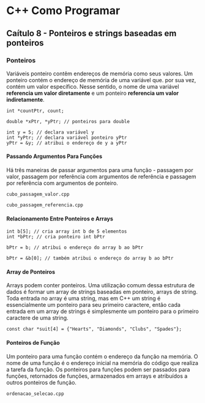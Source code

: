 # C++ Como Programar 

## Caítulo 8 - Ponteiros e strings baseadas em ponteiros

### Ponteiros

Variáveis ponteiro contêm endereços de memória como seus valores. Um ponteiro contém o endereço de memória de uma variável que. por sua vez, contém um valor específico.
Nesse sentido, o nome de uma variável __referencia um valor diretamente__ e um ponteiro __referencia um valor indiretamente__. 

```
int *countPtr, count;

double *xPtr, *yPtr; // ponteiros para double

int y = 5; // declara variável y
int *yPtr; // declara variável ponteiro yPtr
yPtr = &y; // atribui o endereço de y a yPtr
```

#### Passando Argumentos Para Funções

Há três maneiras de passar argumentos para uma função - passagem por valor, passagem por referência com argumentos de referência e passagem por referência com argumentos de ponteiro. 

```
cubo_passagem_valor.cpp

cubo_passagem_referencia.cpp
```

#### Relacionamento Entre Ponteiros e Arrays 

```
int b[5]; // cria array int b de 5 elementos
int *bPtr; // cria ponteiro int bPtr 

bPtr = b; // atribui o endereço do array b ao bPtr 

bPtr = &b[0]; // também atribui o endereço do array b ao bPtr 
```

#### Array de Ponteiros

Arrays podem conter ponteiros. Uma utilização comum dessa estrutura de dados é formar um array de strings baseadas em ponteiro, arrays de string. Toda entrada no array é uma string, mas em C++ um string é essencialmente um ponteiro para seu primeiro caractere, então cada entrada em um array de strings é simplesmente um ponteiro para o primeiro caractere de uma string. 

```
const char *suit[4] = {"Hearts", "Diamonds", "Clubs", "Spades"};
```

#### Ponteiros de Função

Um ponteiro para uma função contém o endereço da função na memória. O nome de uma função é o endereço inicial na memória do código que realiza a tarefa da função. Os ponteiros para funções podem ser passados para funções, retornados de funções, armazenados em arrays e atribuídos a outros ponteiros de função. 

```ordenacao_selecao.cpp```